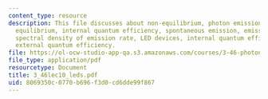 ```yaml
---
content_type: resource
description: This file discusses about non-equilibrium, photon emission @ thermal
  equilibrium, internal quantum efficiency, spontaneous emission, emission condition,
  spectral density of emission rate, LED devices, internal quantum efficiency and
  external quantum efficiency.
file: https://ol-ocw-studio-app-qa.s3.amazonaws.com/courses/3-46-photonic-materials-and-devices-spring-2006/8069350c0770b696f3d0cd6dde99f867_3_46lec10_leds.pdf
file_type: application/pdf
resourcetype: Document
title: 3_46lec10_leds.pdf
uid: 8069350c-0770-b696-f3d0-cd6dde99f867
---
```

